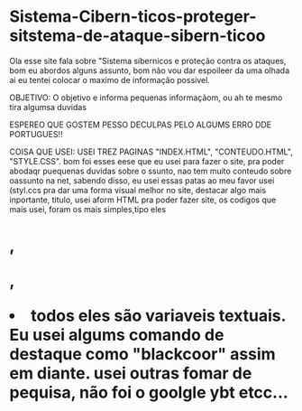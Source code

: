 # Sistema-Cibern-ticos-proteger-sitstema-de-ataque-sibern-ticoo
Ola esse site fala sobre "Sistema sibernicos e proteção contra os ataques, bom eu abordos alguns assunto, bom não vou dar espoileer da uma olhada ai
eu tentei colocar o maximo de informação possivel.

OBJETIVO:
 O objetivo e informa pequenas informaçãom, ou ah te mesmo tira algumsa duvidas

  ESPEREO QUE GOSTEM PESSO DECULPAS PELO ALGUMS ERRO DDE PORTUGUES!!

  COISA QUE USEI: USEI TREZ PAGINAS "INDEX.HTML", "CONTEUDO.HTML", "STYLE.CSS". bom foi esses eese que eu usei para fazer o site, pra poder abodaqr puequenas duvidas sobre o ssunto, nao tem muito conteudo sobre oassunto na net, sabendo disso, eu usei essas patas ao meu favor usei (styl.ccs pra dar uma forma visual melhor no site, destacar algo mais inportante, titulo, usei aform HTML pra poder fazer site, os codigos que mais usei, foram os mais simples,tipo eles <h1>, <P>,<LI> todos eles são variaveis textuais.
  Eu usei algums comando de destaque como "blackcoor" assim em diante. usei outras fomar de pequisa, não foi o goolgle ybt etcc...
